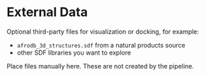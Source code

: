 # External Data

Optional third-party files for visualization or docking, for example:
- `afrodb_3d_structures.sdf` from a natural products source
- other SDF libraries you want to explore

Place files manually here. These are not created by the pipeline.

